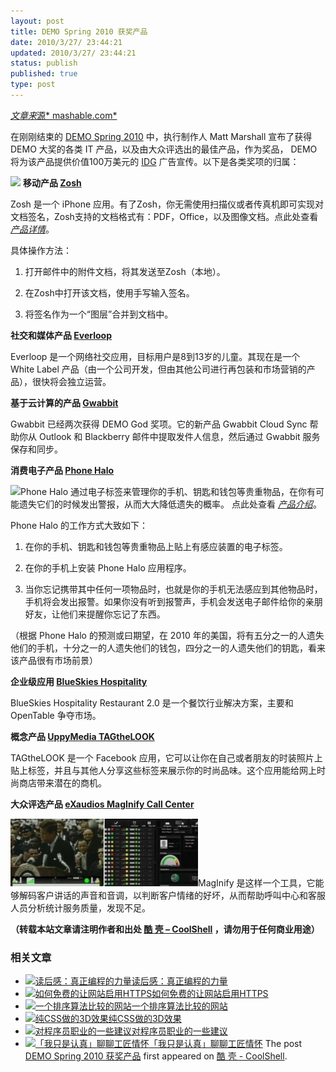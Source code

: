 ```yaml
---
layout: post
title: DEMO Spring 2010 获奖产品
date: 2010/3/27/ 23:44:21
updated: 2010/3/27/ 23:44:21
status: publish
published: true
type: post
---
```


[*文章来*源* mashable.com*](http://mashable.com/2010/03/23/demo-god-awards/?utm_source=feedburner&utm_medium=feed&utm_campaign=Feed%3A+Mashable+(Mashable)&utm_content=Google+Reader)


在刚刚结束的 [DEMO Spring 2010](http://demo.com/) 中，执行制作人 Matt Marshall 宣布了获得 DEMO 大奖的各类 IT 产品，以及由大众评选出的最佳产品，作为奖品， DEMO 将为该产品提供价值100万美元的 [IDG](www.idg.com) 广告宣传。以下是各类奖项的归属：


[![](https://coolshell.cn/wp-content/uploads/2010/03/Zosh-300x185.jpg)](https://coolshell.cn/wp-content/uploads/2010/03/Zosh.jpg) **移动产品 [Zosh](http://zosh.com/)**


Zosh 是一个 iPhone 应用。有了Zosh，你无需使用扫描仪或者传真机即可实现对文档签名，Zosh支持的文档格式有：PDF，Office，以及图像文档。点此处查看 *[产品详情](http://mashable.com/2010/03/22/zosh/)*。


具体操作方法：


1. 打开邮件中的附件文档，将其发送至Zosh（本地）。


2. 在Zosh中打开该文档，使用手写输入签名。


3. 将签名作为一个“图层”合并到文档中。


**社交和媒体产品 [Everloop](http://everloop.com/)**


Everloop 是一个网络社交应用，目标用户是8到13岁的儿童。其现在是一个 White Label 产品（由一个公司开发，但由其他公司进行再包装和市场营销的产品），很快将会独立运营。



**基于云计算的产品 [Gwabbit](http://gwabbit.com/)**


Gwabbit 已经两次获得 DEMO God 奖项。它的新产品 Gwabbit Cloud Sync 帮助你从 Outlook 和 Blackberry 邮件中提取发件人信息，然后通过 Gwabbit 服务保存和同步。


**消费电子产品 [Phone Halo](http://phonehalo.com/)**


[![](https://coolshell.cn/wp-content/uploads/2010/03/Phone_Halo-300x124.jpg)](https://coolshell.cn/wp-content/uploads/2010/03/Phone_Halo.jpg)Phone Halo 通过电子标签来管理你的手机、钥匙和钱包等贵重物品，在你有可能遗失它们的时候发出警报，从而大大降低遗失的概率。 点此处查看 *[产品介绍](http://mashable.com/2010/03/23/phone-halo/)*。


Phone Halo 的工作方式大致如下：


1. 在你的手机、钥匙和钱包等贵重物品上贴上有感应装置的电子标签。


2. 在你的手机上安装 Phone Halo 应用程序。


3. 当你忘记携带其中任何一项物品时，也就是你的手机无法感应到其他物品时，手机将会发出报警。如果你没有听到报警声，手机会发送电子邮件给你的亲朋好友，让他们来提醒你忘记了东西。


（根据 Phone Halo 的预测或曰期望，在 2010 年的美国，将有五分之一的人遗失他们的手机，十分之一的人遗失他们的钱包，四分之一的人遗失他们的钥匙，看来该产品很有市场前景）


**企业级应用 [BlueSkies Hospitality](http://blueskieshms.com/)** 


BlueSkies Hospitality Restaurant 2.0 是一个餐饮行业解决方案，主要和 OpenTable 争夺市场。


**概念产品 [UppyMedia TAGtheLOOK](http://uppymedia.com/)**


TAGtheLOOK 是一个 Facebook 应用，它可以让你在自己或者朋友的时装照片上贴上标签，并且与其他人分享这些标签来展示你的时尚品味。这个应用能给网上时尚商店带来潜在的商机。


**大众评选产品 [eXaudios MagInify Call Center](http://exaudios.com/)**


[![](../wp-content/uploads/2010/03/MagInify11-300x108.jpg)](../wp-content/uploads/2010/03/MagInify11.jpg)MagInify 是这样一个工具，它能够解码客户讲话的声音和音调，以判断客户情绪的好坏，从而帮助呼叫中心和客服人员分析统计服务质量，发现不足。



**（转载本站文章请注明作者和出处 [酷 壳 – CoolShell](https://coolshell.cn/) ，请勿用于任何商业用途）**



### 相关文章

* [![读后感：真正编程的力量](https://coolshell.cn/wp-content/uploads/2009/03/01-150x150.gif)](https://coolshell.cn/articles/29.html)[读后感：真正编程的力量](https://coolshell.cn/articles/29.html)
* [![如何免费的让网站启用HTTPS](https://coolshell.cn/wp-content/uploads/2017/08/enable-https-banner-150x150.png)](https://coolshell.cn/articles/18094.html)[如何免费的让网站启用HTTPS](https://coolshell.cn/articles/18094.html)
* [![一个排序算法比较的网站](https://coolshell.cn/wp-content/uploads/2009/04/sort-150x150.jpg)](https://coolshell.cn/articles/399.html)[一个排序算法比较的网站](https://coolshell.cn/articles/399.html)
* [![纯CSS做的3D效果](https://coolshell.cn/wp-content/plugins/wordpress-23-related-posts-plugin/static/thumbs/4.jpg)](https://coolshell.cn/articles/1962.html)[纯CSS做的3D效果](https://coolshell.cn/articles/1962.html)
* [![对程序员职业的一些建议](https://coolshell.cn/wp-content/plugins/wordpress-23-related-posts-plugin/static/thumbs/11.jpg)](https://coolshell.cn/articles/4561.html)[对程序员职业的一些建议](https://coolshell.cn/articles/4561.html)
* [![「我只是认真」聊聊工匠情怀](https://coolshell.cn/wp-content/plugins/wordpress-23-related-posts-plugin/static/thumbs/2.jpg)](https://coolshell.cn/articles/11629.html)[「我只是认真」聊聊工匠情怀](https://coolshell.cn/articles/11629.html)
The post [DEMO Spring 2010 获奖产品](https://coolshell.cn/articles/2191.html) first appeared on [酷 壳 - CoolShell](https://coolshell.cn).